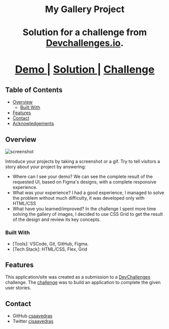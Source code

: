 <!-- Please update value in the {}  -->

<h1 align="center">My Gallery Project<h1>

<div align="center">
   Solution for a challenge from  <a href="http://devchallenges.io" target="_blank">Devchallenges.io</a>.
</div>

<div align="center">
  <h3>
    <a href="https://www.figma.com/file/HHzg6Ywq8jamFTB0J4iXKM/my-gallery-challenge">
      Demo
    </a>
    <span> | </span>
    <a href="https://62d07531cd45581ff128f8f0--stunning-hamster-a7214f.netlify.app">
      Solution
    </a>
    <span> | </span>
    <a href="https://devchallenges.io/challenges/gcbWLxG6wdennelX7b8I">
      Challenge
    </a>
  </h3>
</div>

<!-- TABLE OF CONTENTS -->

## Table of Contents

- [Overview](#overview)
  - [Built With](#built-with)
- [Features](#features)
- [Contact](#contact)
- [Acknowledgements](#acknowledgements)

<!-- OVERVIEW -->

## Overview

![screenshot](./assets/screen.png)

Introduce your projects by taking a screenshot or a gif. Try to tell visitors a story about your project by answering:

- Where can I see your demo?
  We can see the complete result of the requested UI, based on Figma's designs, with a complete responsive experience.
- What was your experience?
  I had a good experience, I managed to solve the problem without much difficulty, it was developed only with HTML/CSS
- What have you learned/improved?
  In the challenge I spent more time solving the gallery of images, I decided to use CSS Grid to get the result of the design and review its key concepts.

### Built With

<!-- This section should list any major frameworks that you built your project using. Here are a few examples.-->

- [Tools]: VSCode, Git, GitHub, Figma.
- [Tech Stack]: HTML/CSS, Flex, Grid

## Features

<!-- List the features of your application or follow the template. Don't share the figma file here :) -->

This application/site was created as a submission to a [DevChallenges](https://devchallenges.io/challenges) challenge. The [challenge](https://devchallenges.io/challenges/gcbWLxG6wdennelX7b8I) was to build an application to complete the given user stories.

## Contact

- GitHub [csaavedras](https://github.com/csaavedras/)
- Twitter [cisaavedras](https://twitter.com/cisaavedras)
